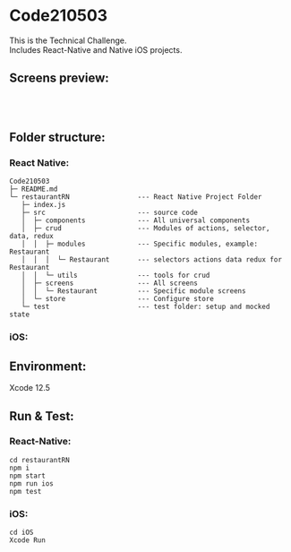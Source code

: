 # Code210503
This is the Technical Challenge.<br>
Includes React-Native and Native iOS projects.

## Screens preview:<br>
<br>

<br>

## Folder structure:<br>

### React Native:<br>

```
Code210503
├─ README.md
└─ restaurantRN                 --- React Native Project Folder
   ├─ index.js
   ├─ src                       --- source code
   │  ├─ components             --- All universal components
   │  ├─ crud                   --- Modules of actions, selector, data, redux
   │  │  ├─ modules             --- Specific modules, example: Restaurant
   │  │  │  └─ Restaurant       --- selectors actions data redux for Restaurant
   │  │  └─ utils               --- tools for crud
   │  ├─ screens                --- All screens
   │  │  └─ Restaurant          --- Specific module screens
   │  └─ store                  --- Configure store
   └─ test                      --- test folder: setup and mocked state
```

### iOS:


## Environment:
Xcode 12.5

## Run & Test:
### React-Native:
```
cd restaurantRN
npm i
npm start
npm run ios
npm test
```
### iOS:
```
cd iOS
Xcode Run
```